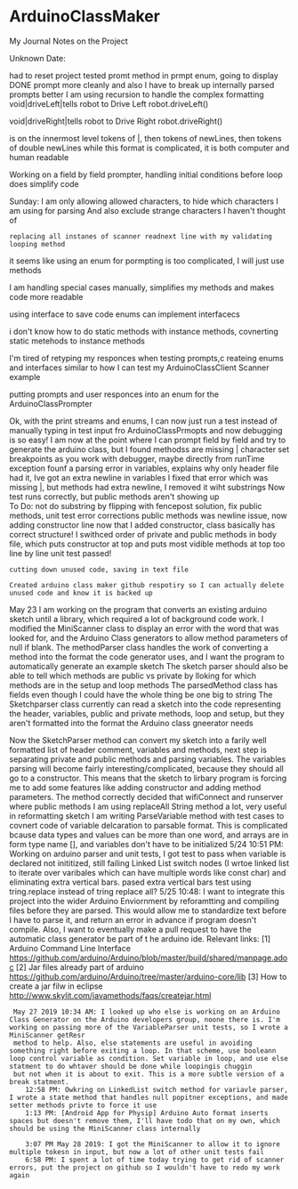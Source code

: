 # ArduinoClassMaker

My Journal Notes on the Project

Unknown Date:

had to reset project
tested promt method in prmpt enum, going to display DONE prompt
more cleanly and also I have to break up internally parsed prompts better
I am using recursion to handle the complex formatting
void|driveLeft|tells robot to Drive Left
robot.driveLeft()

void|driveRight|tells robot to Drive Right
robot.driveRight()

is on the innermost level tokens of |, then tokens of newLines, then tokens of double newLines
while this format is complicated, it is both computer and human readable

Working on a field by field prompter, handling initial conditions before loop does simplify code

Sunday:
	I am only allowing allowed characters, to hide which characters I am using for parsing
	And also exclude strange characters I haven't thought of
	
	replacing all instanes of scanner readnext line with my validating looping method
it seems like using an enum for pormpting is too complicated, I will just use methods

I am handling special cases manually, simplifies my methods and makes code more readable

using interface to save code 
enums can implement interfacecs

 i don't know how to do static methods with instance methods, covnerting static metehods to instance methods

 I'm tired of retyping my responces when testing prompts,c reateing enums and interfaces similar to how I can test my ArduinoClassClient Scanner example

 putting prompts and user responces into an enum for the ArduinoClassPrompter

 Ok, with the print streams and enums, I can now just run a test instead of manually typing in test input fro ArduinoClassPrmopts
	and now debugging is so easy!
	I am now at the point where I can prompt field by field and try to generate the arduino class, but I found methodss are missing | character
	set breakpoints as you work with debugger, maybe directly from runTime exception
	 founf a parsing error in variables, explains why only header file had it, Ive got an extra newline in variables
	 I fixed that error which was missing |, but methods had extra newline, I removed it wiht substrings
	 Now test runs correctly, but public methods aren't showing up	
		To Do: not do substring by flipping with fencepost solution, fix public methods, unit test error corrections
		public methods was newline issue, now adding constructor line
		now that I added constructor, class basically has correct structure!
		I swithced order of private and public methods in body file, which puts constructor at top and puts most vidible methods at top too
	line by line unit test passed!
	
	cutting down unused code, saving in text file
	
	Created arduino class maker github respotiry so I can actually delete unused code and know it is backed up

May 23 I am working on the program that converts an existing arduino sketch until a library, which required a lot of background code work.
I modified the MiniScanner class to display an error with the word that was looked for, and the Arduino Class generators to allow method parameters of null if blank.
The methodParser class handles the work of converting a method into the format the code generator uses, and I want the program to automatically generate an example sketch
The sketch parser should also be able to tell which methods are public vs private by lloking for which methods are in the setup and loop methods
The parsedMethod class has fields even though I could have the whole thing be one big to string	
The Sketchparser class currently can read a sketch into the code representing the header, variables, public and private methods, loop and setup, but they aren't formatted
into the format the Arduino class gneerator needs

Now the SketchParser method can convert my sketch into a farily well formatted list of header comment, variables and methods, next step is separating private and public methods
and parsing variables. The variables parsing will become fairly interesting/complicated, because they should all go to a constructor. This means that the sketch to lirbary program
is forcing me to add some features like adding constructor and adding method parameters.
	The method correctly decided that wifiConnect and runserver where public methods
	I am using replaceAll String method a lot, very useful in reformatting sketch
	I am writing ParseVariable method with test cases to covnert code of variable delcaration to parsable format. This is complicated bcause data types and values can be more than one word, 
		and arrays are in form type name [], and variables don't have to be initialized
	5/24 10:51 PM: Working on arduino parser and unit tests, I got test to pass when variable is declared not inititized, still failing Linked List switch nodes (I wrtoe linked list to iterate over varibales which can have multiple words like const char)
	and eliminating extra vertical bars.
		pased extra vertical bars test using tring.replace instead of tring replace all?
	5/25 10:48: I want to integrate this project into the wider Arduino Enviornment by reforamtting and compiling files before they are parsed. This would allow me to standardize text before
	I have to parse it, and return an error in advance if program doesn't compile. Also, I want to eventually make a pull request to have the automatic class generator be part of t he arduino ide. Relevant links:
	[1] Arduino Command Line Interface https://github.com/arduino/Arduino/blob/master/build/shared/manpage.adoc
	[2] Jar files already part of arduino https://github.com/arduino/Arduino/tree/master/arduino-core/lib
	 [3] How to create a jar filw in eclipse http://www.skylit.com/javamethods/faqs/createjar.html
	 
	 May 27 2019 10:34 AM: I looked up who else is working on an Arduino Class Generator on the Arduino developers group, noone there is. I'm working on passing more of the VariableParser unit tests, so I wrote a MiniScanner getResr
	 method to help. Also, else statements are useful in avoiding something right before exiting a loop. In that scheme, use booleann loop control variable as condition. Set variable in loop, and use else statment to do whtaver should be done while loopingis chuggin
	 but not when it is about to exit. This is a more subtle version of a break statment.
		12:58 PM: Owkring on LinkedList switch method for variavle parser, I wrote a state method that handles null popitner exceptions, and made setter methods privte to force it use
		1:13 PM: [Android App for Physip] Arduino Auto format inserts spaces but doesn't remove them, I'll have todo that on my own, which should be using the MiniScanner class internally
		
		3:07 PM May 28 2019: I got the MiniScanner to allow it to ignore multiple tokesn in input, but now a lot of other unit tests fail
		6:58 PM: I spent a lot of time today trying to get rid of scanner errors, put the project on github so I wouldn't have to redo my work again